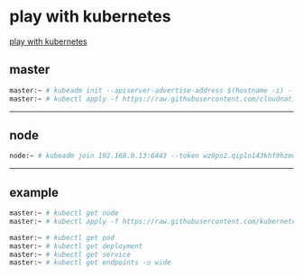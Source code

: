 # play with kubernetes

[play with kubernetes](http://labs.play-with-k8s.com/)

## master

```bash
master:~ # kubeadm init --apiserver-advertise-address $(hostname -i) --pod-network-cidr 10.5.0.0/16
master:~ # kubectl apply -f https://raw.githubusercontent.com/cloudnativelabs/kube-router/master/daemonset/kubeadm-kuberouter.yaml
```

---

## node

```bash
node:~ # kubeadm join 192.168.0.13:6443 --token wz0ps2.qipln143khf9hzmc --discovery-token-ca-cert-hash sha256:cdb430a0ff44a3099ee7e89734897d958e4ea3eb371cdecfd3c31e3f6dd7f6f5
```

---

## example

```bash
master:~ # kubectl get node
master:~ # kubectl apply -f https://raw.githubusercontent.com/kubernetes/website/master/content/en/examples/application/nginx-app.yaml

master:~ # kubectl get pod
master:~ # kubectl get deployment
master:~ # kubectl get service
master:~ # kubectl get endpoints -o wide
```
